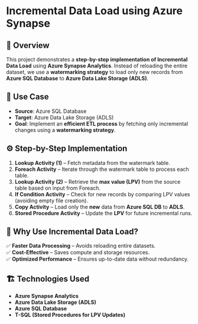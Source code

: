 # Incremental Data Load using Azure Synapse

## 🚀 Overview
This project demonstrates a **step-by-step implementation of Incremental Data Load** using **Azure Synapse Analytics**. Instead of reloading the entire dataset, we use a **watermarking strategy** to load only new records from **Azure SQL Database** to **Azure Data Lake Storage (ADLS)**.

## 📌 Use Case
- **Source**: Azure SQL Database  
- **Target**: Azure Data Lake Storage (ADLS)  
- **Goal**: Implement an **efficient ETL process** by fetching only incremental changes using a **watermarking strategy**.  

## ⚙️ Step-by-Step Implementation
1. **Lookup Activity (1)** – Fetch metadata from the watermark table.  
2. **Foreach Activity** – Iterate through the watermark table to process each table.  
3. **Lookup Activity (2)** – Retrieve the **max value (LPV)** from the source table based on input from Foreach.  
4. **If Condition Activity** – Check for new records by comparing LPV values (avoiding empty file creation).  
5. **Copy Activity** – Load only the **new** data from **Azure SQL DB** to **ADLS**.  
6. **Stored Procedure Activity** – Update the **LPV** for future incremental runs.  

## 🚀 Why Use Incremental Data Load?
✅ **Faster Data Processing** – Avoids reloading entire datasets.  
✅ **Cost-Effective** – Saves compute and storage resources.  
✅ **Optimized Performance** – Ensures up-to-date data without redundancy.  

## 🏗️ Technologies Used
- **Azure Synapse Analytics**  
- **Azure Data Lake Storage (ADLS)**  
- **Azure SQL Database**  
- **T-SQL (Stored Procedures for LPV Updates)**  
